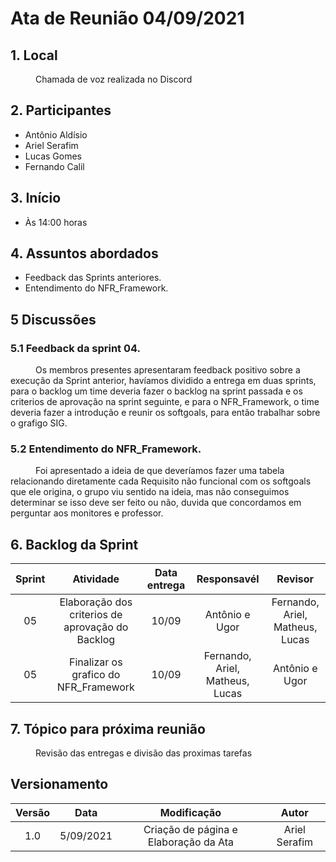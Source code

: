 # Ata de Reunião 04/09/2021

## 1. Local
<p style="text-indent: 40px; align="justify"> Chamada de voz realizada no Discord </p>

## 2. Participantes
- Antônio Aldísio
- Ariel Serafim 
- Lucas Gomes
- Fernando Calil


## 3. Início
- Às 14:00 horas

## 4. Assuntos abordados
- Feedback das Sprints anteriores.
- Entendimento do NFR_Framework.

## 5 Discussões

### 5.1 Feedback da sprint 04.
<p style="text-indent: 40px; align="justify"> Os membros presentes apresentaram feedback positivo sobre a execução da Sprint anterior, havíamos dividido a entrega em duas sprints, para o backlog um time deveria fazer o backlog na sprint passada e os criterios de aprovação na sprint seguinte, e para o NFR_Framework, o time deveria fazer a introdução e reunir os softgoals, para então trabalhar sobre o grafigo SIG.</p>


### 5.2 Entendimento do NFR_Framework.
<p style="text-indent: 40px; align="justify"> Foi apresentado a ideia de que deveríamos fazer uma tabela relacionando diretamente cada Requisito não funcional com os softgoals que ele origina, o grupo viu sentido na ideia, mas não conseguimos determinar se isso deve ser feito ou não, duvida que concordamos em perguntar aos monitores e professor.</p>  




## 6. Backlog da Sprint

<center>

| Sprint | Atividade | Data entrega | Responsavél | Revisor |
|:--:|:--:|:--:|:--:|:--:|
| 05 | Elaboração dos criterios de aprovação do Backlog | 10/09 | Antônio e Ugor | Fernando, Ariel, Matheus, Lucas |
| 05 | Finalizar os grafico do NFR_Framework | 10/09 | Fernando, Ariel, Matheus, Lucas | Antônio e Ugor |

</center>


## 7. Tópico para próxima reunião

<p style="text-indent: 40px; align="justify"> Revisão das entregas e divisão das proximas tarefas </p>


## Versionamento
<center>

| Versão | Data | Modificação | Autor |
|:--:|:--:|:--:|:--:|
| 1.0  | 5/09/2021 | Criação de página e Elaboração da Ata | Ariel Serafim |

</center>